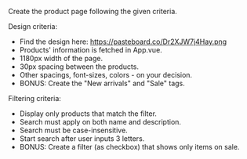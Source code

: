 Create the product page following the given criteria.

Design criteria:

- Find the design here: https://pasteboard.co/Dr2XJW7j4Hay.png
- Products' information is fetched in App.vue.
- 1180px width of the page.
- 30px spacing between the products.
- Other spacings, font-sizes, colors - on your decision.
- BONUS: Create the "New arrivals" and "Sale" tags.

Filtering criteria:

- Display only products that match the filter.
- Search must apply on both name and description.
- Search must be case-insensitive.
- Start search after user inputs 3 letters.
- BONUS: Create a filter (as checkbox) that shows only items on sale.
